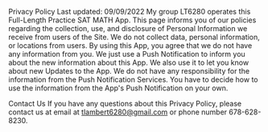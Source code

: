 Privacy Policy 
Last updated: 09/09/2022 
My group LT6280 operates this Full-Length Practice SAT MATH App. This page informs you of our policies regarding the collection, use, and disclosure of Personal Information we receive from users of the Site. We do not collect data, personal information, or locations from users. By using this App, you agree that we do not have any information from you. We just use a Push Notification to inform you about the new information about this App. We also use it to let you know about new Updates to the App. We do not have any responsibility for the information from the Push Notification Services. You have to decide how to use the information from the App's Push Notification on your own.

Contact Us 
If you have any questions about this Privacy Policy, please contact us at email at tlambert6280@gmail.com or phone number 678-628-8230.
